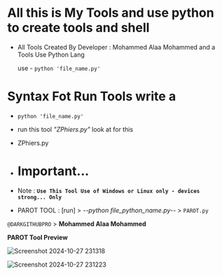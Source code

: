 # All this is My Tools and use python to create tools and shell

- All Tools Created By Developer : Mohammed Alaa Mohammed and a Tools Use Python Lang

  use - ```python 'file_name.py'```



# Syntax Fot Run Tools write a 

- ```python 'file_name.py'```

* run this tool *"ZPhiers.py"* look at for this
- ZPhiers.py

- # Important...
  
-  Note : **```Use This Tool Use of Windows or Linux only - devices strong... Only```**
 

- PAROT TOOL : [run] > _--python file_python_name.py--_ > ```PAROT.py```
  
 ```@DARKGITHUBPRO``` > **Mohammed Alaa Mohammed**


 __PAROT Tool Preview__


 ![Screenshot 2024-10-27 231318](https://github.com/user-attachments/assets/eb0de50b-316e-4eb6-a576-b4ff5471b411)

![Screenshot 2024-10-27 231223](https://github.com/user-attachments/assets/ad05658b-4782-435b-af2b-cbfb9946643f)

